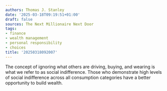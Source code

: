 ```yaml
---
authors: Thomas J. Stanley
date: '2025-03-18T09:19:51+01:00'
draft: false
sources: The Next Millionaire Next Door
tags:
- finance
- wealth management
- personal responsibility
- choices
title: '20250318092007'
---
```


The concept of ignoring what others are driving, buying, and wearing is what we refer to as social indifference. Those
who demonstrate high levels of social indifference across all consumption categories have a better opportunity to build
wealth.
